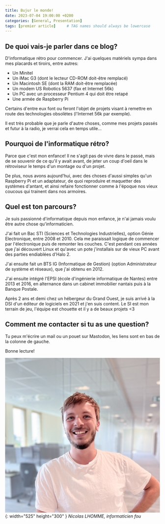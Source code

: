 ```yaml
---
title: Bujur le monde!
date: 2023-07-04 19:00:00 +0200
categories: [General, Presentation]
tags: [premier article]     # TAG names should always be lowercase
---
```


## De quoi vais-je parler dans ce blog?

D'informatique rétro pour commencer. J'ai quelques matériels sympa dans mes placards et tiroirs, entre autres:

* Un Minitel
* Un iMac G3 (dont le lecteur CD-ROM doit-être remplacé)
* Un Macintosh SE (dont la RAM doit-être remplacée)
* Un modem US Robotics 5637 (fax et Internet 56k)
* Un PC avec un processeur Pentium 4 qui doit être retapé
* Une armée de Raspberry Pi

Certains d'entre eux font ou feront l'objet de projets visant à remettre en route des technologies obsolètes (l'Internet 56k par exemple).

Il est très probable que je parle d'autre choses, comme mes projets passés et futur à la radio, je verrai cela en temps utile...

## Pourquoi de l'informatique rétro?

Parce que c'est mon enfance! Il ne s'agit pas de vivre dans le passé, mais de se souvenir de ce qu'il y avait avant, de jeter un coup d'oeil dans le rétroviseur le temps d'un montage ou d'un projet.

De plus, nous avons aujourd'hui, avec des choses d'aussi simples qu'un Raspberry Pi et un adaptateur, de quoi reproduire et maquetter des systèmes d'antant, et ainsi refaire fonctionner comme à l'époque nos vieux coucous qui trainent dans nos armoires.

## Quel est ton parcours?

Je suis passionné d'informatique depuis mon enfance, je n'ai jamais voulu être autre chose qu'informaticien.

J'ai fait un Bac STI (Sciences et Technologies Industrielles), option Génie Electronique, entre 2008 et 2010. Cela me paraissait logique de commencer par l'électronique puis de remonter les couches. C'est pendant ces années que j'ai découvert Linux et qu'avec un pote j'installais sur de vieux PC avant des parties endiablées d'Halo 2.

J'ai ensuite fait un BTS IG (Informatique de Gestion) (option Administrateur de système et réseaux), que j'ai obtenu en 2012.

J'ai ensuite intégré l'EPSI (école d'ingénierie informatique de Nantes) entre 2013 et 2016, en alternance dans un cabinet immobilier nantais puis à la Banque Postale.

Après 2 ans et demi chez un hébergeur du Grand Ouest, je suis arrivé à la DSI d'un éditeur de logiciels en 2021 et j'en suis content. Le SI est mon terrain de jeu, l'équipe est chouette et il y a de beaux projets <3

## Comment me contacter si tu as une question?

Tu peux m'écrire un mail ou un pouet sur Mastodon, les liens sont en bas de la colonne de gauche.

Bonne lecture!

![Nicolas LHOMME](/assets/img/avatar.jpeg){: width="525" height="300" }
_Nicolas LHOMME, informaticien fou_
